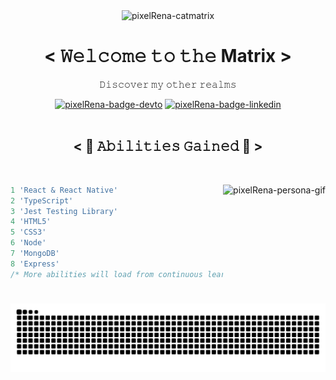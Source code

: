<div align="center">
  <img alt="pixelRena-catmatrix" src="https://media.giphy.com/media/wwg1suUiTbCY8H8vIA/giphy-downsized-large.gif" width="200"/>
  <h1>< 𝚆𝚎𝚕𝚌𝚘𝚖𝚎 𝚝𝚘 𝚝𝚑𝚎 Matrix ></h1>
  <p> 𝙳𝚒𝚜𝚌𝚘𝚟𝚎𝚛 𝚖𝚢 𝚘𝚝𝚑𝚎𝚛 𝚛𝚎𝚊𝚕𝚖𝚜 </p>
  <div>
    <a href="https://dev.to/pixelrena" target="_blank"><img alt="pixelRena-badge-devto" src="https://img.shields.io/badge/dev.to-0A0A0A?style=for-the-badge&logo=dev.to&logoColor=green"/></a>
    <a href="https://www.linkedin.com/in/sdean00/"><img alt="pixelRena-badge-linkedin" src="https://img.shields.io/badge/linkedin-%230077B5.svg?style=for-the-badge&logo=linkedin&logoColor=green"/></a>
  </div>
  <br/>
  <h2>< 🔋 𝙰𝚋𝚒𝚕𝚒𝚝𝚒𝚎𝚜 𝙶𝚊𝚒𝚗𝚎𝚍 🔋 ></h2>
  <br/>
</div>
<div>
  <img align="right" height="190em" alt="pixelRena-persona-gif" src="https://www.hxchector.com/wp-content/uploads/2013/07/p4a_persona_summon.gif">
  
  ```javascript
  1 'React & React Native'
  2 'TypeScript'
  3 'Jest Testing Library'
  4 'HTML5'
  5 'CSS3'
  6 'Node'
  7 'MongoDB'
  8 'Express'
  /* More abilities will load from continuous learning stages... */
  ```

</div>

  ![Snake animation](https://github.com/pixelrena/pixelrena/blob/output/github-contribution-grid-snake.svg)
